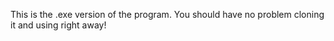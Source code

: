 This is the .exe version of the program. You should have no problem cloning it and using right away!
